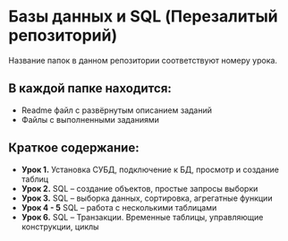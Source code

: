 # Базы данных и SQL (Перезалитый репозиторий)

Название папок в данном репозитории соответствуют номеру урока.

## В каждой папке находится:
  - Readme файл с развёрнутым описанием заданий
  - Файлы с выполненными заданиями

## Краткое содержание:
- **Урок 1.** Установка СУБД, подключение к БД, просмотр и создание таблиц
- **Урок 2.** SQL – создание объектов, простые запросы выборки
- **Урок 3.** SQL – выборка данных, сортировка, агрегатные функции
- **Урок 4 - 5** SQL – работа с несколькими таблицами
- **Урок 6.** SQL – Транзакции. Временные таблицы, управляющие конструкции, циклы

